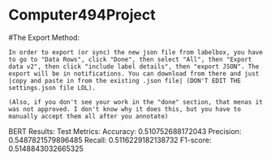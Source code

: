 # Computer494Project

#The Export Method:

    In order to export (or sync) the new json file from labelbox, you have to go to "Data Rows", click "Done", then select "All", then "Export data v2", then click "include label details", then "export JSON". The export will be in notifications. You can download from there and just |copy and paste in from the existing .json file| (DON'T EDIT THE settings.json file LOL).

    (Also, if you don't see your work in the "done" section, that menas it was not approved. I don't know why it does this, but you have to manually accept them all after you annotate)

BERT Results:
    Test Metrics:
    Accuracy: 0.510752688172043
    Precision: 0.5487821579896485
    Recall: 0.5116229182138732
    F1-score: 0.5148843032665325
